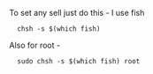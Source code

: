 To set any sell just do this -
I use fish
```shell
  chsh -s $(which fish)
```

Also for root -
```shell
  sudo chsh -s $(which fish) root
```
